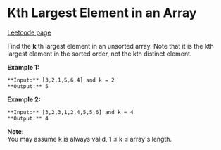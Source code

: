 # Kth Largest Element in an Array
[Leetcode page](https://leetcode.com/problems/kth-largest-element-in-an-array/description)

Find the **k** th largest element in an unsorted array. Note that it is the
kth largest element in the sorted order, not the kth distinct element.

**Example 1:**

    
    
    **Input:** [3,2,1,5,6,4] and k = 2
    **Output:** 5
    

**Example 2:**

    
    
    **Input:** [3,2,3,1,2,4,5,5,6] and k = 4
    **Output:** 4

**Note:**  
You may assume k is always valid, 1  ≤ k ≤ array's length.

